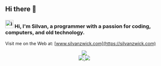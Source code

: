 ## Hi there 👋
### <img width="26" alt="image" src="https://github.com/user-attachments/assets/e5c752e4-6590-496d-855d-7545a1579b86"> Hi, I'm Silvan, a programmer with a passion for coding, computers, and old technology.
Visit me on the Web at: [www.silvanzwick.com](https://silvanzwick.com)
<br />
<p align="center">
  <a href="https://github.com/anuraghazra/github-readme-stats">
    <img src="https://github-readme-stats.vercel.app/api?username=SilvanZwick&show=reviews,discussions_started,discussions_answered,prs_merged,prs_merged_percentage&hide=stars&show_icons=true&theme=shadow_red" />
  </a>
  <br />
  <a href="https://github.com/anuraghazra/github-readme-stats">
    <img src="https://github-readme-stats.vercel.app/api/top-langs/?username=SilvanZwick&layout=compact&theme=shadow_red" />
  </a>
  <a href="https://skillicons.dev">
    <img src="https://skillicons.dev/icons?i=apple,arduino,cs,css,discord,bots,express,fediverse,github,gmail,html,js,less,linux,md,mastodon,nodejs,npm,obsidian,powershell,py,raspberrypi,robloxstudio,stackoverflow,ubuntu,vscode,webflow,windows&perline=14&theme=dark" />
  </a>
</p>
